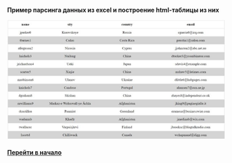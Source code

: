 **Пример парсинга данных из excel и построение html-таблицы из них**

![](../img/parsing-csv.jpg "parsing-csv")


#### [Перейти в начало](../../../)